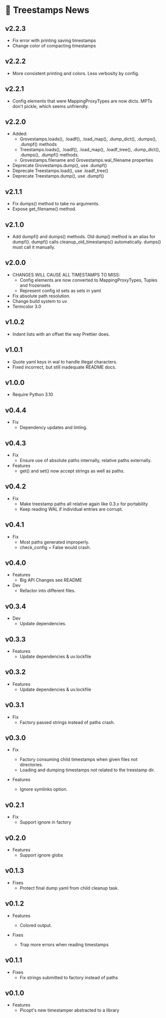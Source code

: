 # 📰 Treestamps News

## v2.2.3

- Fix error with printing saving timestamps
- Change color of compacting timestamps

## v2.2.2

- More consistent printing and colors. Less verbosity by config.

## v2.2.1

- Config elements that were MappingProxyTypes are now dicts. MPTs don't pickle,
  which seems unfriendly.

## v2.2.0

- Added:
  - Grovestamps.loads(), .loadf(), .load_map(), .dump_dict(), .dumps(), .dumpf()
    methods
  - Treestamps.loads(), .loadf(), .load_map(), .loadf_tree(), .dump_dict(),
    .dumps(), .dumpf() methods.
  - Grovestamps.filename and Grovestamps.wal_filename properties
- Deprecate Grovestamps.dump(), use .dumpf()
- Deprecate Treestamps.load(), use .loadf_tree()
- Deprecate Treestamps.dump(), use .dumpf()

## v2.1.1

- Fix dumps() method to take no arguments.
- Expose get_filename() method.

## v2.1.0

- Add dumpf() and dumps() methods. Old dump() method is an alias for dumpf().
  dumpf() calls cleanup_old_timestamps() automatically. dumps() must call it
  manually.

## v2.0.0

- CHANGES WILL CAUSE ALL TIMESTAMPS TO MISS:
  - Config elements are now converted to MappingProxyTypes, Tuples and
    frozensets
  - Represent config id sets as sets in yaml
- Fix absolute path resolution.
- Change build system to uv
- Termcolor 3.0

## v1.0.2

- Indent lists with an offset the way Prettier does.

## v1.0.1

- Quote yaml keys in wal to handle illegal characters.
- Fixed incorrect, but still inadequate README docs.

## v1.0.0

- Require Python 3.10

## v0.4.4

- Fix
  - Dependency updates and linting.

## v0.4.3

- Fix
  - Ensure use of absolute paths internally, relative paths externally.
- Features
  - get() and set() now accept strings as well as paths.

## v0.4.2

- Fix
  - Make treestamp paths all relative again like 0.3.x for portability
  - Keep reading WAL if individual entries are corrupt.

## v0.4.1

- Fix
  - Most paths generated improperly.
  - check_config = False would crash.

## v0.4.0

- Features
  - Big API Changes see README
- Dev
  - Refactor into different files.

## v0.3.4

- Dev
  - Update dependencies.

## v0.3.3

- Features
  - Update dependencies & uv.lockfile

## v0.3.2

- Features
  - Update dependencies & uv.lockfile

## v0.3.1

- Fix
  - Factory passed strings instead of paths crash.

## v0.3.0

- Fix

  - Factory consuming child timestamps when given files not directories.
  - Loading and dumping timestamps not related to the treestamp dir.

- Features
  - Ignore symlinks option.

## v0.2.1

- Fix
  - Support ignore in factory

## v0.2.0

- Features
  - Support ignore globs

## v0.1.3

- Fixes
  - Protect final dump yaml from child cleanup task.

## v0.1.2

- Features

  - Colored output.

- Fixes

  - Trap more errors when reading timestamps

## v0.1.1

- Fixes
  - Fix strings submitted to factory instead of paths

## v0.1.0

- Features
  - Picopt's new timestamper abstracted to a library
